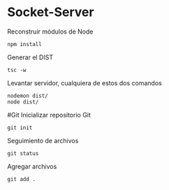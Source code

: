 

# Socket-Server


Reconstruir módulos de Node
```
npm install
```

Generar el DIST
```
tsc -w
```

Levantar servidor, cualquiera de estos dos comandos
```
nodemon dist/
node dist/
```

#Git
Inicializar repositorio Git
```
git init
```
Seguimiento de archivos
```
git status
```
Agregar archivos
``` 
git add .
```


